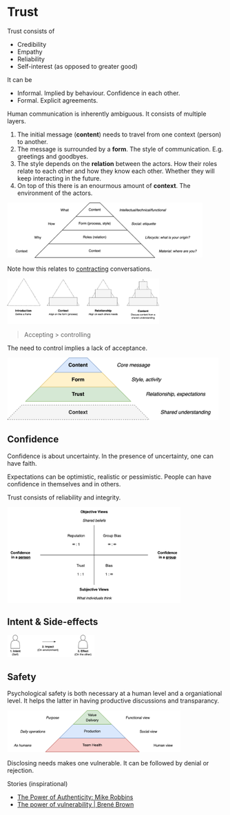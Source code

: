 # Trust

Trust consists of

- Credibility
- Empathy
- Reliability
- Self-interest (as opposed to greater good)



It can be

- Informal. Implied by behaviour. Confidence in each other.
- Formal. Explicit agreements.



Human communication is inherently ambiguous. It consists of multiple layers. 

1. The initial message (**content**) needs to travel from one context (person) to another.
2. The message is surrounded by a **form**. The style of communication. E.g. greetings and goodbyes.
3. The style depends on the **relation** between the actors. How their roles relate to each other and how they know each other. Whether they will keep interacting in the future.
4. On top of this there is an enourmous amount of **context**. The environment of the actors.



<img src="../img/communication-pyramid.png" alt="communication-pyramid" style="width:90%;" />



Note how this relates to [contracting](../communication/coaching.md) conversations.

<img src="../img/communication-layers.png" alt="communication-layers" style="width:70%;" />



> Accepting > controlling

The need to control implies a lack of acceptance.



<img src="../img/triangle-communication-trust-content.png" alt="triangle-communication-trust-content" style="width:35em;" />



## Confidence

Confidence is about uncertainty. In the presence of uncertainty, one can have faith.

Expectations can be optimistic, realistic or pessimistic. People can have confidence in themselves and in others.

Trust consists of reliability and integrity.



<img src="../img/quadrants-trust-reputation.png" alt="quadrants-trust-reputation" style="width:80%;" />

## Intent & Side-effects



<img src="../img/intent-impact-effect.png" alt="intent-impact-effect" style="width:40%;" />



## Safety

Psychological safety is both necessary at a human level and a organiational level. It helps the latter in having productive discussions and transparancy.



<img src="../img/pyramid-team-performance-health.png" alt="pyramid-team-performance-health" style="width:80%;" />

Disclosing needs makes one vulnerable. It can be followed by denial or rejection.



Stories (inspirational)

-  [The Power of Authenticity: Mike Robbins](https://www.youtube.com/watch?v=d4iFAAUscVA)
-  [The power of vulnerability | Brené Brown](https://www.youtube.com/watch?v=iCvmsMzlF7o)


